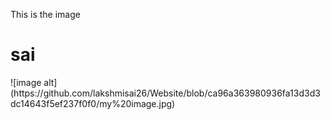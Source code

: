 This is the image
<h1>sai</h1>
![image alt](https://github.com/lakshmisai26/Website/blob/ca96a363980936fa13d3d3dc14643f5ef237f0f0/my%20image.jpg)
